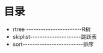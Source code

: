 # 目录

* rtree -----------------------R树
* skiplist---------------------跳跃表
* sort-------------------------排序
